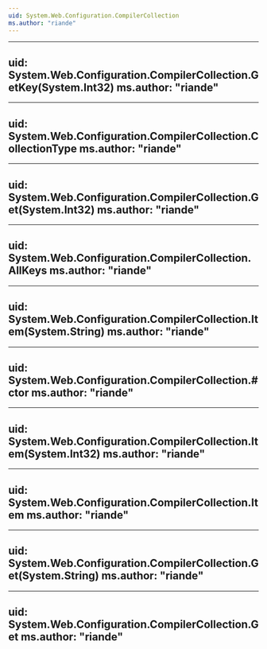 ```yaml
---
uid: System.Web.Configuration.CompilerCollection
ms.author: "riande"
---
```


---
uid: System.Web.Configuration.CompilerCollection.GetKey(System.Int32)
ms.author: "riande"
---

---
uid: System.Web.Configuration.CompilerCollection.CollectionType
ms.author: "riande"
---

---
uid: System.Web.Configuration.CompilerCollection.Get(System.Int32)
ms.author: "riande"
---

---
uid: System.Web.Configuration.CompilerCollection.AllKeys
ms.author: "riande"
---

---
uid: System.Web.Configuration.CompilerCollection.Item(System.String)
ms.author: "riande"
---

---
uid: System.Web.Configuration.CompilerCollection.#ctor
ms.author: "riande"
---

---
uid: System.Web.Configuration.CompilerCollection.Item(System.Int32)
ms.author: "riande"
---

---
uid: System.Web.Configuration.CompilerCollection.Item
ms.author: "riande"
---

---
uid: System.Web.Configuration.CompilerCollection.Get(System.String)
ms.author: "riande"
---

---
uid: System.Web.Configuration.CompilerCollection.Get
ms.author: "riande"
---
